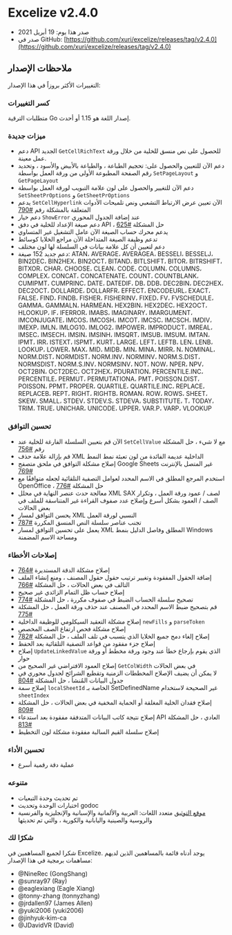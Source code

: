 # Excelize v2.4.0

* صدر هذا يوم: 19 أبريل 2021
* صدر في GitHub: [https://github.com/xuri/excelize/releases/tag/v2.4.0](https://github.com/xuri/excelize/releases/tag/v2.4.0)

## ملاحظات الإصدار

التغييرات الأكثر بروزاً في هذا الإصدار:

### كسر التغييرات

متطلبات الترقية Go إصدار اللغة هو 1.15 أو أحدث.

### ميزات جديدة

* دعم API الجديد `GetCellRichText` للحصول على نص منسق للخلية من خلال ورقة عمل معينة.
* دعم الآن للتعيين والحصول على: تحجيم الطباعة ، والطباعة بالأبيض والأسود ، وتحديد رقم الصفحة المطبوعة الأولى من ورقة العمل بواسطة `SetPageLayout` و `GetPageLayout`
* دعم الآن للتغيير والحصول على لون علامة التبويب لورقة العمل بواسطة `SetSheetPrOptions` و `GetSheetPrOptions`
* يدعم `SetCellHyperlink` الآن تعيين عرض الارتباط التشعبي ونص تلميحات الأدوات المتعلقة بالمشكلة رقم [#790](https://github.com/xuri/excelize/issues/790)
* دعم خيار `ShowError` عند إضافة الجدول المحوري
* دعم صيغة الإعداد للخلية في دفق API ، حل المشكلة [#625](https://github.com/xuri/excelize/issues/625)
* يدعم محرك حساب الصيغة الآن عامل التشغيل غير المتساوي
* تدعم وظيفة الصيغة المتداخلة الآن مراجع الخلايا كوسائط
* دعم لتعيين أن كل علامة بيانات في السلسلة لها لون مختلف
* دعم جديد 152 صيغة: ATAN، AVERAGE، AVERAGEA، BESSELI، BESSELJ، BIN2DEC، BIN2HEX، BIN2OCT، BITAND، BITLSHIFT، BITOR، BITRSHIFT، BITXOR، CHAR، CHOOSE، CLEAN، CODE، COLUMN، COLUMNS، COMPLEX، CONCAT، CONCATENATE، COUNT، COUNTBLANK، CUMIPMT، CUMPRINC، DATE، DATEDIF، DB، DDB، DEC2BIN، DEC2HEX، DEC2OCT، DOLLARDE، DOLLARFR، EFFECT، ENCODEURL، EXACT، FALSE، FIND، FINDB، FISHER، FISHERINV، FIXED، FV، FVSCHEDULE، GAMMA، GAMMALN، HARMEAN، HEX2BIN، HEX2DEC، HEX2OCT، HLOOKUP، IF، IFERROR، IMABS، IMAGINARY، IMARGUMENT، IMCONJUGATE، IMCOS، IMCOSH، IMCOT، IMCSC، IMCSCH، IMDIV، IMEXP، IMLN، IMLOG10، IMLOG2، IMPOWER، IMPRODUCT، IMREAL، IMSEC، IMSECH، IMSIN، IMSINH، IMSQRT، IMSUB، IMSUM، IMTAN، IPMT، IRR، ISTEXT، ISPMT، KURT، LARGE، LEFT، LEFTB، LEN، LENB، LOOKUP، LOWER، MAX، MID، MIDB، MIN، MINA، MIRR، N، NOMINAL، NORM.DIST، NORMDIST، NORM.INV، NORMINV، NORM.S.DIST، NORMSDIST، NORM.S.INV، NORMSINV، NOT، NOW، NPER، NPV، OCT2BIN، OCT2DEC، OCT2HEX، PDURATION، PERCENTILE.INC، PERCENTILE، PERMUT، PERMUTATIONA، PMT، POISSON.DIST، POISSON، PPMT، PROPER، QUARTILE، QUARTILE.INC، REPLACE، REPLACEB، REPT، RIGHT، RIGHTB، ROMAN، ROW، ROWS، SHEET، SKEW، SMALL، STDEV، STDEV.S، STDEVA، SUBSTITUTE، T، TODAY، TRIM، TRUE، UNICHAR، UNICODE، UPPER، VAR.P، VARP، VLOOKUP

### تحسين التوافق

* الآن قم بتعيين السلسلة الفارغة للخلية عند `SetCellValue` مع لا شيء ، حل المشكلة رقم [#756](https://github.com/xuri/excelize/issues/756)
* قم بإزالة علامة حذف XML الداخلية عديمة الفائدة من لون تعبئة نمط النمط
* إصلاح مشكلة التوافق في ملحق متصفح Google Sheets غير المتصل بالإنترنت [#769](https://github.com/xuri/excelize/issues/769)
* استخدم المرجع المطلق في الاسم المحدد لعوامل التصفية التلقائية لجعله متوافقًا مع OpenOffice ، حل المشكلة [#776](https://github.com/xuri/excelize/issues/776)
* معالجة حدث عنصر النهاية في محلل XML SAX لصف / عمود ورقة العمل ، وتكرار الصف / العمود بشكل أسرع وإصلاح عدد صفوف القراءة غير المتناسقة للملف في بعض الحالات
* يحسن التوافق لمسار XML النسبي لورقة العمل
* تجنب عناصر سلسلة النص المنسق المكررة [#787](https://github.com/xuri/excelize/issues/787)
* يعمل على تحسين التوافق لمسار XML المطلق وفاصل الدليل بنمط Windows ومساحة الاسم المضمنة

### إصلاحات الأخطاء

* إصلاح مشكلة الدقة المستديرة [#764](https://github.com/xuri/excelize/issues/764)
* إضافة الحقول المفقودة وتغيير ترتيب حقول حقول المصنف ، ومنع إنشاء الملف التالف في بعض الحالات ، حل المشكلة [#766](https://github.com/xuri/excelize/issues/766)
* إصلاح حساب ظل التمام الزائدي غير صحيح
* تصحيح سلسلة الحساب الضبط في صفوف مكررة ، حل المشكلة [#774](https://github.com/xuri/excelize/issues/774)
* قم بتصحيح ضبط الاسم المحدد في المصنف عند حذف ورقة العمل ، حل المشكلة [#775](https://github.com/xuri/excelize/issues/775)
* إصلاح مشكلة التعقيد السيكلومي للوظيفة الداخلية `newFills` و `parseToken`
* إصلاح مشكلة فحص ارتفاع الصف المخصص
* إصلاح إلغاء دمج جميع الخلايا الذي يتسبب في تلف الملف ، حل المشكلة [#782](https://github.com/xuri/excelize/issues/782)
* إصلاح جزء مفقود من قواعد التصفية التلقائية بعد الحفظ
* إصلاح `UpdateLinkedValue` الذي يقوم بإرجاع خطأ عند وجود ورقة مخطط أو ورقة حوار
* إصلاح العمود الافتراضي غير الصحيح من `GetColWidth` في بعض الحالات
* لا يمكن أن يضيف الإصلاح المخططات الزمنية وتقطيع الشرائح لجدول محوري في جدول البيانات المُنشأ ، حل المشكلة [#804](https://github.com/xuri/excelize/issues/804)
* إصلاح سمة `localSheetId` الخاصة بـ SetDefinedName غير الصحيحة لاستخدام `sheetIndex`
* إصلاح فقدان الخلية المغلقة أو الحماية المخفية في بعض الحالات ، حل المشكلة [#809](https://github.com/xuri/excelize/issues/809)
* إصلاح نتيجة كاتب البيانات المتدفقة مفقودة بعد استدعاء API العادي ، حل المشكلة [#813](https://github.com/xuri/excelize/issues/813)
* إصلاح سلسلة القيم السالبة مفقودة مشكلة لون التخطيط

### تحسين الأداء

* عملية دقة رقمية أسرع

### متنوعه

* تم تحديث وحدة التبعيات
* اختبارات الوحدة وتحديث godoc
* [موقع التوثيق](https://xuri.me/excelize) متعدد اللغات: العربية والألمانية والإسبانية والإنجليزية والفرنسية والروسية والصينية واليابانية والكورية ، والتي تم تحديثها

### شكرًا لك

شكرا لجميع المساهمين في Excelize. يوجد أدناه قائمة بالمساهمين الذين لديهم مساهمات برمجية في هذا الإصدار:

* @NineRec (GongShang)
* @sunray97 (Ray)
* @eaglexiang (Eagle Xiang)
* @tonny-zhang (tonnyzhang)
* @jrdallen97 (James Allen)
* @yuki2006 (yuki2006)
* @jinhyuk-kim-ca
* @JDavidVR (David)
